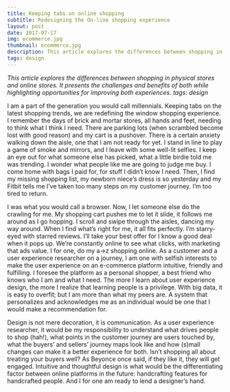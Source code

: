 ```yaml
---
title: Keeping tabs on online shopping
subtitle: Redesigning the On-line shopping experience
layout: post
date: 2017-07-17
img: ecommerce.jpg
thumbnail: ecommerce.jpg
description: This article explores the differences between shopping in physical stores and online stores. It presents the challenges and benefits of both while highlighting opportunities for improving both experiences.
tags: design
---
```


_This article explores the differences between shopping in physical stores and online stores. It presents the challenges and benefits of both while highlighting opportunities for improving both experiences.
tags: design_


I am a part of the generation you would call millennials. Keeping tabs on the latest shopping trends, we are redefining the window shopping experience. I remember the days of brick and mortar stores, all hands and feet, needing to think what I think I need. There are parking lots (when scrambled become lost with good reason) and my cart is a pushover. There is a certain anxiety walking down the aisle, one that I am not ready for yet. I stand in line to play a game of smoke and mirrors, and I leave with some well-lit selfies. I keep an eye out for what someone else has picked, what a little birdie told me was trending. I wonder what people like me are going to judge me buy. I come home with bags I paid for, for stuff I didn’t know I need. Then, I find my missing shopping list, my newborn niece’s dress is so yesterday and my Fitbit tells me I’ve taken too many steps on my customer journey. I’m too tired to return.

I was what you would call a browser. Now, I let someone else do the crawling for me. My shopping cart pushes me to let it slide, it follows me around as I go hopping. I scroll and swipe through the aisles, dancing my way around. When I find what’s right for me, it all fits perfectly. I’m starry-eyed with starred reviews. I’ll take your best offer for I know a good deal when it pops up. We’re constantly online to see what clicks, with marketing that ads value. I for one, do my a->z shopping online. As a customer and a user experience researcher on a journey, I am one with selfish interests to make the user experience on an e-commerce platform intuitive, friendly and fulfilling. I foresee the platform as a personal shopper, a best friend who knows who I am and what I need. The more I learn about user experience design, the more I realize that learning people is a privilege. With big data, it is easy to overfit; but I am more than what my peers are. A system that personalizes and acknowledges me as an individual would be one that I would make a recommendation for.

Design is not mere decoration, it is communication. As a user experience researcher, it would be my responsibility to understand what drives people to shop (hah!), what points in the customer journey are users touched by, what the buyers’ and sellers’ journey maps look like and how (s)mall changes can make it a better experience for both. Isn’t shopping all about treating your buyers well? As Beyonce once said, if they like it, they will get engaged. Intuitive and thoughtful design is what would be the differentiating factor between online platforms in the future: handcrafting features for handcrafted people. And I for one am ready to lend a designer’s hand.